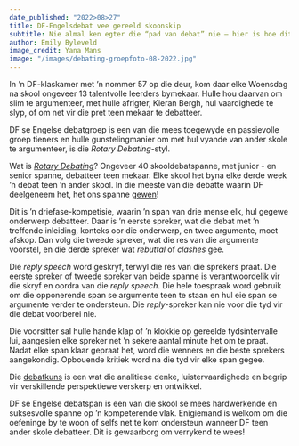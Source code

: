 ```yaml
---
date_published: "2022>08>27"
title: DF-Engelsdebat vee gereeld skoonskip
subtitle: Nie almal ken egter die “pad van debat” nie – hier is hoe dit werk
author: Emily Byleveld
image_credit: Yana Mans
image: "/images/debating-groepfoto-08-2022.jpg"
---
```


In ’n DF-klaskamer met ’n nommer 57 op die deur, kom daar elke Woensdag na skool ongeveer 13 talentvolle leerders bymekaar. Hulle hou daarvan om slim te argumenteer, met hulle afrigter, Kieran Bergh, hul vaardighede te slyp, of om net vir die pret teen mekaar te debatteer.

DF se Engelse debatgroep is een van die mees toegewyde en passievolle groep tieners en hulle gunstelingmanier om met hul vyande van ander skole te argumenteer, is die _Rotary Debating_-styl.

Wat is <a href="https://sadebating.org/provinces/western-cape/" target="_blank" rel="noreferrer">_Rotary Debating_</a>? Ongeveer 40 skooldebatspanne, met junior - en senior spanne, debatteer teen mekaar. Elke skool het byna elke derde week ’n debat teen ’n ander skool. In die meeste van die debatte waarin DF deelgeneem het, het ons spanne <a href="https://us14.campaign-archive.com/?e=[UNIQID]&u=daa1c7a229e247f75ab88c2dd&id=1339071984#:~:text=DF%20Malan%20High%20School%20from%20Bellville%C2%A0defeated%20Herschel%20Girls%27%20School" target="_blank" rel="noreferrer">gewen</a>!

Dit is ’n driefase-kompetisie, waarin ’n span van drie mense elk, hul gegewe onderwerp debatteer. Daar is ’n eerste spreker, wat die debat met ’n treffende inleiding, konteks oor die onderwerp, en twee argumente, moet afskop. Dan volg die tweede spreker, wat die res van die argumente voorstel, en die derde spreker wat _rebuttal_ of _clashes_ gee.

Die _reply speech_ word geskryf, terwyl die res van die sprekers praat. Die eerste spreker of tweede spreker van beide spanne is verantwoordelik vir die skryf en oordra van die _reply speech_. Die hele toespraak word gebruik om die opponerende span se argumente teen te staan en hul eie span se argumente verder te ondersteun. Die _reply_-spreker kan nie voor die tyd vir die debat voorberei nie.

Die voorsitter sal hulle hande klap of ’n klokkie op gereelde tydsintervalle lui, aangesien elke spreker net ’n sekere aantal minute het om te praat. Nadat elke span klaar gepraat het, word die wenners en die beste sprekers aangekondig. Opbouende kritiek word na die tyd vir elke span gegee.

Die [debatkuns](/artikel/my-mening-mondelinge-moet-afgeskaf-word-en-hier-is-die-alternatief "My mening: mondelinge moet afgeskaf word (en hier is die alternatief)") is een wat die analitiese denke, luistervaardighede en begrip vir verskillende perspektiewe verskerp en ontwikkel.

DF se Engelse debatspan is een van die skool se mees hardwerkende en suksesvolle spanne op ’n kompeterende vlak. Enigiemand is welkom om die oefeninge by te woon of selfs net te kom ondersteun wanneer DF teen ander skole debatteer. Dit is gewaarborg om verrykend te wees!
